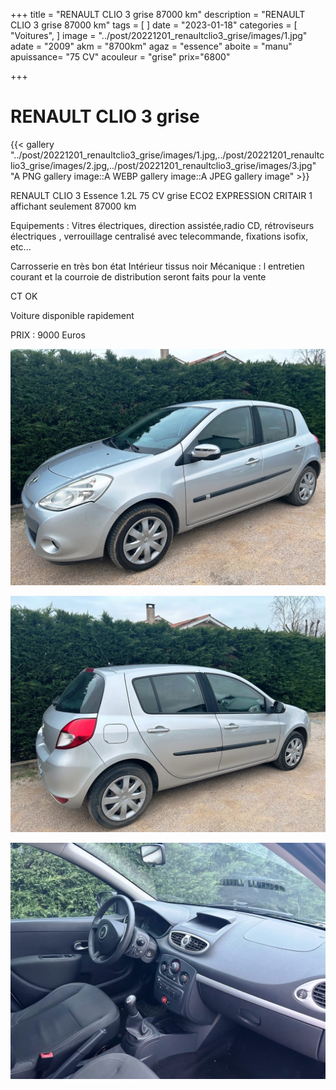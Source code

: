 +++
title = "RENAULT CLIO 3 grise 87000 km"
description = "RENAULT CLIO 3 grise 87000 km"
tags = [
]
date = "2023-01-18"
categories = [
    "Voitures",
]
image = "../post/20221201_renaultclio3_grise/images/1.jpg"
adate = "2009"
akm = "8700km"
agaz = "essence"
aboite = "manu"
apuissance= "75 CV"
acouleur = "grise"
prix="6800"

+++

# RENAULT CLIO 3 grise

{{< gallery "../post/20221201_renaultclio3_grise/images/1.jpg,../post/20221201_renaultclio3_grise/images/2.jpg,../post/20221201_renaultclio3_grise/images/3.jpg" "A PNG gallery image::A WEBP gallery image::A JPEG gallery image" >}}


RENAULT CLIO 3 Essence 1.2L 75 CV grise ECO2 EXPRESSION   CRITAIR 1 affichant seulement 87000 km

Equipements :
Vitres électriques, direction assistée,radio CD, rétroviseurs électriques , verrouillage centralisé avec telecommande, fixations isofix, etc...

Carrosserie en très bon état
Intérieur tissus  noir
Mécanique : l entretien courant et la courroie de distribution seront faits pour la vente

CT OK

Voiture disponible rapidement


PRIX : 9000 Euros


<!-- more -->


![](images/1.jpg)

![](images/2.jpg)

![](images/3.jpg)

